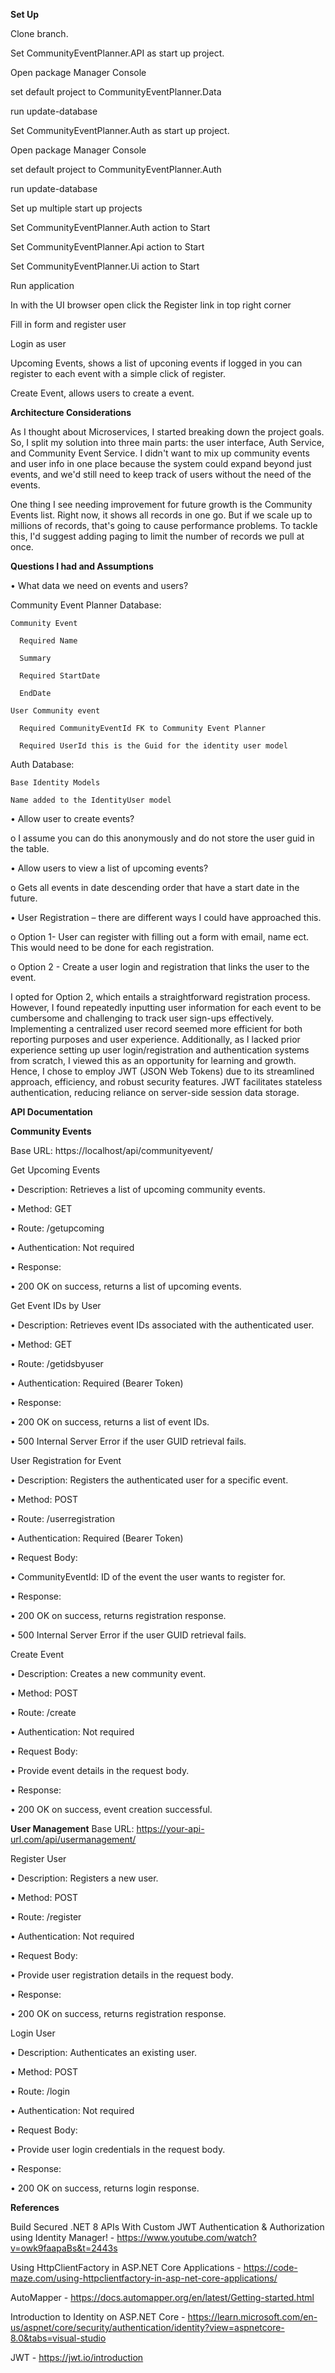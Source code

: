 **Set Up**

Clone branch.

Set CommunityEventPlanner.API as start up project.

Open package Manager Console

set default project to CommunityEventPlanner.Data

run update-database

Set CommunityEventPlanner.Auth as start up project.

Open package Manager Console

set default project to CommunityEventPlanner.Auth

run update-database

Set up multiple start up projects

Set CommunityEventPlanner.Auth action to Start

Set CommunityEventPlanner.Api action to Start

Set CommunityEventPlanner.Ui action to Start

Run application 

In with the UI browser open click the Register link in top right corner

Fill in form and register user

Login as user

Upcoming Events, shows a list of upconing events if logged in you can register to each event with a simple click of register.

Create Event, allows users to create a event.

**Architecture Considerations**

As I thought about Microservices, I started breaking down the project goals. So, I split my solution into three main parts: 
the user interface, Auth Service, and Community Event Service. I didn't want to mix up community events and user info in one place because the system could expand beyond just events,
and we'd still need to keep track of users without the need of the events. 

One thing I see needing improvement for future growth is the Community Events list. Right now,
it shows all records in one go. But if we scale up to millions of records,
that's going to cause performance problems. To tackle this, I'd suggest adding paging to limit the number of records we pull at once.

**Questions I had and Assumptions**

•	What data we need on events and users? 

  Community Event Planner Database:
  
    Community Event 
	
      Required Name
	  
      Summary
	  
      Required StartDate
	  
      EndDate
  
    User Community event
	
      Required CommunityEventId FK to Community Event Planner
	  
      Required UserId this is the Guid for the identity user model
  
  Auth Database: 
  
    Base Identity Models
	
    Name added to the IdentityUser model

•	Allow user to create events? 

o	 I assume you can do this anonymously and do not store the user guid in the table.
  
•	Allow users to view a list of upcoming events? 

o	 Gets all events in date descending order that have a start date in the future.
  
•	User Registration – there are different ways I could have approached this.

o	Option 1- User can register with filling out a form with email, name ect. This would need to be done for each registration. 
  
o Option 2 - Create a user login and registration that links the user to the event.
  
I opted for Option 2, which entails a straightforward registration process. 
However, I found repeatedly inputting user information for each event to be cumbersome and challenging to track user sign-ups effectively.
Implementing a centralized user record seemed more efficient for both reporting purposes and user experience. Additionally,
as I lacked prior experience setting up user login/registration and authentication systems from scratch, 
I viewed this as an opportunity for learning and growth. Hence, I chose to employ JWT (JSON Web Tokens) due to its streamlined approach,
efficiency, and robust security features. JWT facilitates stateless authentication, reducing reliance on server-side session data storage.

**API Documentation**

**Community Events**

Base URL: https://localhost/api/communityevent/

Get Upcoming Events

•	Description: Retrieves a list of upcoming community events.

•	Method: GET

•	Route: /getupcoming

•	Authentication: Not required

•	Response:

•	200 OK on success, returns a list of upcoming events.

Get Event IDs by User

•	Description: Retrieves event IDs associated with the authenticated user.

•	Method: GET

•	Route: /getidsbyuser

•	Authentication: Required (Bearer Token)

•	Response:

•	200 OK on success, returns a list of event IDs.

•	500 Internal Server Error if the user GUID retrieval fails.

User Registration for Event

•	Description: Registers the authenticated user for a specific event.

•	Method: POST

•	Route: /userregistration

•	Authentication: Required (Bearer Token)

•	Request Body:

•	CommunityEventId: ID of the event the user wants to register for.

•	Response:

•	200 OK on success, returns registration response.

•	500 Internal Server Error if the user GUID retrieval fails.

Create Event

•	Description: Creates a new community event.

•	Method: POST

•	Route: /create

•	Authentication: Not required

•	Request Body:

•	Provide event details in the request body.

•	Response:

•	200 OK on success, event creation successful.


**User Management**
Base URL: https://your-api-url.com/api/usermanagement/

Register User

•	Description: Registers a new user.

•	Method: POST

•	Route: /register

•	Authentication: Not required

•	Request Body:

•	Provide user registration details in the request body.

•	Response:

•	200 OK on success, returns registration response.

Login User

•	Description: Authenticates an existing user.

•	Method: POST

•	Route: /login

•	Authentication: Not required

•	Request Body:

•	Provide user login credentials in the request body.

•	Response:

•	200 OK on success, returns login response.

**References**

Build Secured .NET 8 APIs With Custom JWT Authentication & Authorization using Identity Manager! - https://www.youtube.com/watch?v=owk9faapaBs&t=2443s

Using HttpClientFactory in ASP.NET Core Applications - https://code-maze.com/using-httpclientfactory-in-asp-net-core-applications/

AutoMapper - https://docs.automapper.org/en/latest/Getting-started.html

Introduction to Identity on ASP.NET Core - https://learn.microsoft.com/en-us/aspnet/core/security/authentication/identity?view=aspnetcore-8.0&tabs=visual-studio

JWT - https://jwt.io/introduction




